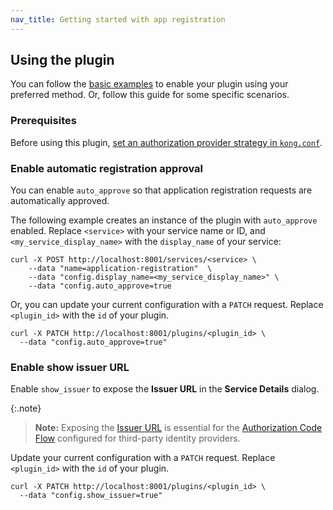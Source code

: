 ```yaml
---
nav_title: Getting started with app registration
---
```


## Using the plugin

You can follow the [basic examples](/hub/kong-inc/application-registration/how-to/basic-example/) to enable
your plugin using your preferred method. Or, follow this guide for some specific scenarios.

### Prerequisites

Before using this plugin, [set an authorization provider strategy in `kong.conf`](/gateway/latest/kong-enterprise/dev-portal/applications/auth-provider-strategy/#portal-app-auth). 

### Enable automatic registration approval

You can enable `auto_approve` so that application registration requests are
automatically approved.

The following example creates an instance of the plugin with `auto_approve` enabled.
Replace `<service>` with your service name or ID, and `<my_service_display_name>` with the
`display_name` of your service:

```
curl -X POST http://localhost:8001/services/<service> \
    --data "name=application-registration"  \
    --data "config.display_name=<my_service_display_name>" \
    --data "config.auto_approve=true
```

Or, you can update your current configuration with a `PATCH` request.
Replace `<plugin_id>` with the `id` of your plugin.

```
curl -X PATCH http://localhost:8001/plugins/<plugin_id> \
  --data "config.auto_approve=true"
```

### Enable show issuer URL

Enable `show_issuer` to expose the **Issuer URL** in the **Service Details** dialog.

{:.note}
> **Note:** Exposing the [Issuer URL](/gateway/latest/kong-enterprise/dev-portal/applications/enable-application-registration#show-url-issuer) is essential
for the [Authorization Code Flow](/gateway/latest/kong-enterprise/dev-portal/authentication/3rd-party-oauth/#ac-flow) 
configured for third-party identity providers.

Update your current configuration with a `PATCH` request. Replace `<plugin_id>` with the `id` of your plugin.

```
curl -X PATCH http://localhost:8001/plugins/<plugin_id> \
  --data "config.show_issuer=true"
```
